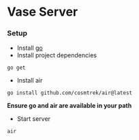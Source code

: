 # Vase Server

### Setup

- Install [go](https://go.dev/doc/install)
- Install project dependencies

```
go get
```

- Install air

```
go install github.com/cosmtrek/air@latest
```

**Ensure go and air are available in your path**

- Start server

```
air
```
